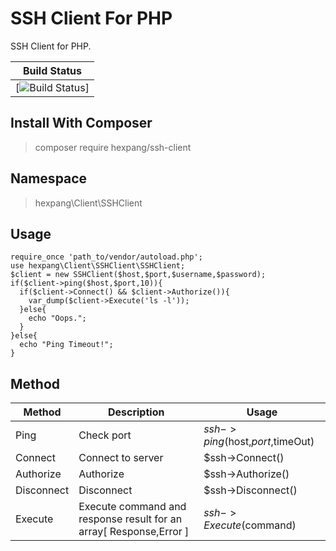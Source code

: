 # SSH Client For PHP
SSH Client for PHP.

| Build Status |
| ---- |
| [![Build Status](https://circleci.com/gh/HexPang/ssh-client.png?circle-token=7b09b960cbb1ddff17c8d93ccf7db44834569514)]|

## Install With Composer
> composer require hexpang/ssh-client

## Namespace
> hexpang\Client\SSHClient

## Usage

```
require_once 'path_to/vendor/autoload.php';
use hexpang\Client\SSHClient\SSHClient;
$client = new SSHClient($host,$port,$username,$password);
if($client->ping($host,$port,10)){
  if($client->Connect() && $client->Authorize()){
    var_dump($client->Execute('ls -l'));
  }else{
    echo "Oops.";
  }  
}else{
  echo "Ping Timeout!";
}
```

## Method
| Method | Description | Usage |
| ------ | ----------- | ----- |
| Ping | Check port | $ssh->ping($host,$port,$timeOut)
| Connect | Connect to server | $ssh->Connect() |
| Authorize | Authorize | $ssh->Authorize() |
| Disconnect | Disconnect | $ssh->Disconnect() |
| Execute | Execute command and response result for an array[ Response,Error ] | $ssh->Execute($command) |
